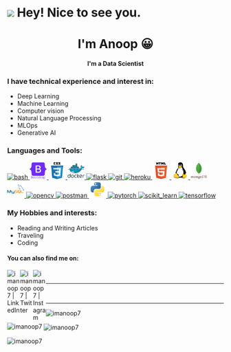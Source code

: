 <h1><img src="https://emojis.slackmojis.com/emojis/images/1531849430/4246/blob-sunglasses.gif?1531849430" width="30"/> Hey! Nice to see you.</h1>
<h1 align="center">I'm Anoop 😀</h1>
<h4 align="center">I'm a Data Scientist </h4>



### I have technical experience and interest in:
* Deep Learning
* Machine Learning
* Computer vision 
* Natural Language Processing
* MLOps
* Generative AI  

<!-- 👉[My Online Portfolio]() -->


<h3 align="left">Languages and Tools:</h3>
<p align="left"> <a href="https://www.gnu.org/software/bash/" target="_blank"> <img src="https://www.vectorlogo.zone/logos/gnu_bash/gnu_bash-icon.svg" alt="bash" width="40" height="40"/> </a> <a href="https://getbootstrap.com" target="_blank"> <img src="https://raw.githubusercontent.com/devicons/devicon/master/icons/bootstrap/bootstrap-plain-wordmark.svg" alt="bootstrap" width="40" height="40"/> </a> <a href="https://www.w3schools.com/css/" target="_blank"> <img src="https://raw.githubusercontent.com/devicons/devicon/master/icons/css3/css3-original-wordmark.svg" alt="css3" width="40" height="40"/> </a> <a href="https://www.docker.com/" target="_blank"> <img src="https://raw.githubusercontent.com/devicons/devicon/master/icons/docker/docker-original-wordmark.svg" alt="docker" width="40" height="40"/> </a> <a href="https://flask.palletsprojects.com/" target="_blank"> <img src="https://www.vectorlogo.zone/logos/pocoo_flask/pocoo_flask-icon.svg" alt="flask" width="40" height="40"/> </a> <a href="https://git-scm.com/" target="_blank"> <img src="https://www.vectorlogo.zone/logos/git-scm/git-scm-icon.svg" alt="git" width="40" height="40"/> </a> <a href="https://heroku.com" target="_blank"> <img src="https://www.vectorlogo.zone/logos/heroku/heroku-icon.svg" alt="heroku" width="40" height="40"/> </a> <a href="https://www.w3.org/html/" target="_blank"> <img src="https://raw.githubusercontent.com/devicons/devicon/master/icons/html5/html5-original-wordmark.svg" alt="html5" width="40" height="40"/> </a> <a href="https://www.linux.org/" target="_blank"> <img src="https://raw.githubusercontent.com/devicons/devicon/master/icons/linux/linux-original.svg" alt="linux" width="40" height="40"/> </a> <a href="https://www.mongodb.com/" target="_blank"> <img src="https://raw.githubusercontent.com/devicons/devicon/master/icons/mongodb/mongodb-original-wordmark.svg" alt="mongodb" width="40" height="40"/> </a> <a href="https://www.mysql.com/" target="_blank"> <img src="https://raw.githubusercontent.com/devicons/devicon/master/icons/mysql/mysql-original-wordmark.svg" alt="mysql" width="40" height="40"/> </a> <a href="https://opencv.org/" target="_blank"> <img src="https://www.vectorlogo.zone/logos/opencv/opencv-icon.svg" alt="opencv" width="40" height="40"/> </a> <a href="https://postman.com" target="_blank"> <img src="https://www.vectorlogo.zone/logos/getpostman/getpostman-icon.svg" alt="postman" width="40" height="40"/> </a> <a href="https://www.python.org" target="_blank"> <img src="https://raw.githubusercontent.com/devicons/devicon/master/icons/python/python-original.svg" alt="python" width="40" height="40"/> </a> <a href="https://pytorch.org/" target="_blank"> <img src="https://www.vectorlogo.zone/logos/pytorch/pytorch-icon.svg" alt="pytorch" width="40" height="40"/> </a> <a href="https://scikit-learn.org/" target="_blank"> <img src="https://upload.wikimedia.org/wikipedia/commons/0/05/Scikit_learn_logo_small.svg" alt="scikit_learn" width="40" height="40"/> </a> <a href="https://www.tensorflow.org" target="_blank"> <img src="https://www.vectorlogo.zone/logos/tensorflow/tensorflow-icon.svg" alt="tensorflow" width="40" height="40"/> </a> </p>

### My Hobbies and interests:
* Reading and Writing Articles
* Traveling
* Coding




#### You can also find me on: 

[<img align="left" alt="imanoop7 | LinkedIn" width="30px" src="https://img.icons8.com/color/48/000000/linkedin.png" />][linkedin]
[<img align="left" alt="imanoop7 | Twitter" width="30px" src="https://img.icons8.com/?size=100&id=sop9ROXku5bb&format=png&color=000000" />][Hugging-Face]
[<img align="left" alt="imanoop7 | Instagram" width="30px" src="https://img.icons8.com/?size=100&id=XVNvUWCvvlD9&format=png&color=000000" />][Medium]

                                                                                                                                                                       

<br>

<hr>

[linkedin]:https://www.linkedin.com/in/anoop-maurya-908499148/
[Hugging-Face]: https://huggingface.co/imanoop7
[Medium]: https://medium.com/@mauryaanoop3

<br>

<hr>


<p align="left"> <img src="https://komarev.com/ghpvc/?username=imanoop7&label=Profile%20views&color=0e75b6&style=flat" alt="imanoop7" /> </p>



<p><img align="left" src="https://github-readme-stats.vercel.app/api/top-langs?username=imanoop7&show_icons=true&locale=en&layout=compact" alt="imanoop7" /></p>

<p>&nbsp;<img align="center" src="https://github-readme-stats.vercel.app/api?username=imanoop7&show_icons=true&locale=en" alt="imanoop7" /></p>

<p><img align="center" src="https://github-readme-streak-stats.herokuapp.com/?user=imanoop7&" alt="imanoop7" /></p>




